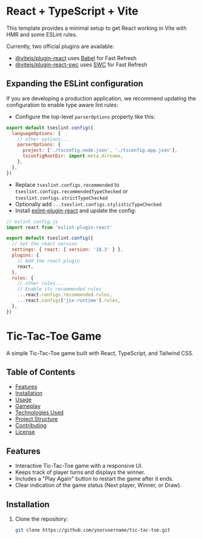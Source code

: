 # React + TypeScript + Vite

This template provides a minimal setup to get React working in Vite with HMR and some ESLint rules.

Currently, two official plugins are available:

- [@vitejs/plugin-react](https://github.com/vitejs/vite-plugin-react/blob/main/packages/plugin-react/README.md) uses [Babel](https://babeljs.io/) for Fast Refresh
- [@vitejs/plugin-react-swc](https://github.com/vitejs/vite-plugin-react-swc) uses [SWC](https://swc.rs/) for Fast Refresh

## Expanding the ESLint configuration

If you are developing a production application, we recommend updating the configuration to enable type aware lint rules:

- Configure the top-level `parserOptions` property like this:

```js
export default tseslint.config({
  languageOptions: {
    // other options...
    parserOptions: {
      project: ['./tsconfig.node.json', './tsconfig.app.json'],
      tsconfigRootDir: import.meta.dirname,
    },
  },
})
```

- Replace `tseslint.configs.recommended` to `tseslint.configs.recommendedTypeChecked` or `tseslint.configs.strictTypeChecked`
- Optionally add `...tseslint.configs.stylisticTypeChecked`
- Install [eslint-plugin-react](https://github.com/jsx-eslint/eslint-plugin-react) and update the config:

```js
// eslint.config.js
import react from 'eslint-plugin-react'

export default tseslint.config({
  // Set the react version
  settings: { react: { version: '18.3' } },
  plugins: {
    // Add the react plugin
    react,
  },
  rules: {
    // other rules...
    // Enable its recommended rules
    ...react.configs.recommended.rules,
    ...react.configs['jsx-runtime'].rules,
  },
})
```

# Tic-Tac-Toe Game

A simple Tic-Tac-Toe game built with React, TypeScript, and Tailwind CSS.

## Table of Contents

- [Features](#features)
- [Installation](#installation)
- [Usage](#usage)
- [Gameplay](#gameplay)
- [Technologies Used](#technologies-used)
- [Project Structure](#project-structure)
- [Contributing](#contributing)
- [License](#license)

## Features

- Interactive Tic-Tac-Toe game with a responsive UI.
- Keeps track of player turns and displays the winner.
- Includes a "Play Again" button to restart the game after it ends.
- Clear indication of the game status (Next player, Winner, or Draw).

## Installation

1. Clone the repository:

    ```bash
    git clone https://github.com/yourusername/tic-tac-toe.git
    

